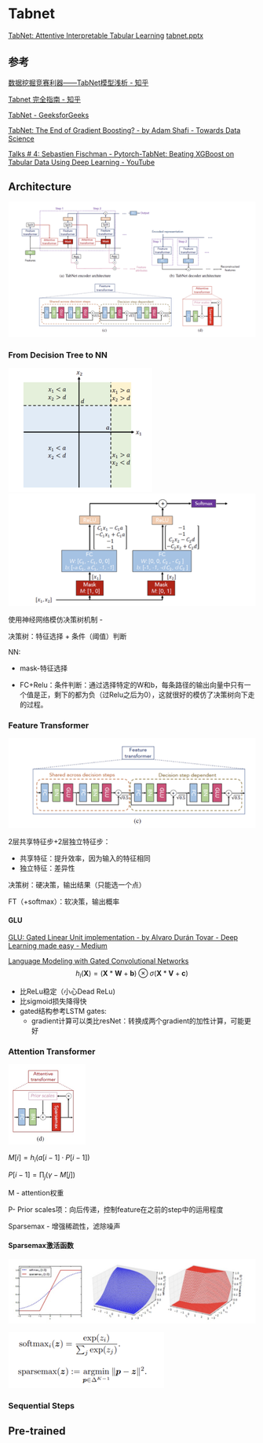 # Tabnet

 [TabNet: Attentive Interpretable Tabular Learning](https://www.aaai.org/AAAI21Papers/AAAI-1063.ArikS.pdf)  [tabnet.pptx](tabnet.assets/tabnet.pptx)  

## 参考

 [数据挖掘竞赛利器——TabNet模型浅析 - 知乎](https://zhuanlan.zhihu.com/p/152211918) 

 [Tabnet 完全指南 - 知乎](https://zhuanlan.zhihu.com/p/357911274)

 [TabNet - GeeksforGeeks](https://www.geeksforgeeks.org/tabnet/)  

 [TabNet: The End of Gradient Boosting? - by Adam Shafi - Towards Data Science](https://towardsdatascience.com/tabnet-e1b979907694) 

 [Talks # 4: Sebastien Fischman - Pytorch-TabNet: Beating XGBoost on Tabular Data Using Deep Learning - YouTube](https://www.youtube.com/watch?v=ysBaZO8YmX8) 

## Architecture

![image-20221007211748204](tabnet.assets/image-20221007211748204.png)

### From Decision Tree to NN

<img src="tabnet.assets/image-20221007211818282.png" alt="image-20221007211818282" style="zoom:50%;" /> <img src="tabnet.assets/image-20221007211826442.png" alt="image-20221007211826442" style="zoom:50%;" />

使用神经网络模仿决策树机制 - 

决策树：特征选择 + 条件（阈值）判断

NN: 

- mask-特征选择

- FC+Relu：条件判断：通过选择特定的W和b，每条路径的输出向量中只有一个值是正，剩下的都为负（过Relu之后为0），这就很好的模仿了决策树向下走的过程。

### Feature Transformer

<img src="tabnet.assets/image-20221008130715404.png" alt="image-20221008130715404" style="zoom:50%;" />

2层共享特征步+2层独立特征步：

- 共享特征：提升效率，因为输入的特征相同
- 独立特征：差异性

决策树：硬决策，输出结果（只能选一个点）

FT（+softmax）：软决策，输出概率

#### GLU

 [GLU: Gated Linear Unit implementation - by Alvaro Durán Tovar - Deep Learning made easy - Medium](https://medium.com/deeplearningmadeeasy/glu-gated-linear-unit-21e71cd52081)  

[Language Modeling with Gated Convolutional Networks](https://arxiv.org/pdf/1612.08083.pdf) 
$$
h_l(\mathbf X) = (\mathbf X * \mathbf W + \mathbf b) \otimes \sigma(\mathbf X*\mathbf V+\mathbf c)
$$

- 比ReLu稳定（小心Dead ReLu)
- 比sigmoid损失降得快
- gated结构参考LSTM gates:
  - gradient计算可以类比resNet：转换成两个gradient的加性计算，可能更好


### Attention Transformer

<img src="tabnet.assets/image-20221008130705321.png" alt="image-20221008130705321" style="zoom:50%;" />

$M[i] = h_i(a[i-1] \cdot P[i-1])$

$P[i-1] = \prod_j (\gamma - M[j])$

M - attention权重

P- Prior scales项：向后传递，控制feature在之前的step中的运用程度

Sparsemax - 增强稀疏性，滤除噪声

#### Sparsemax激活函数

![image-20221008130527585](tabnet.assets/image-20221008130527585.png)

<img src="tabnet.assets/image-20221008130545318.png" alt="image-20221008130545318" style="zoom:50%;" />



### Sequential Steps



## Pre-trained

